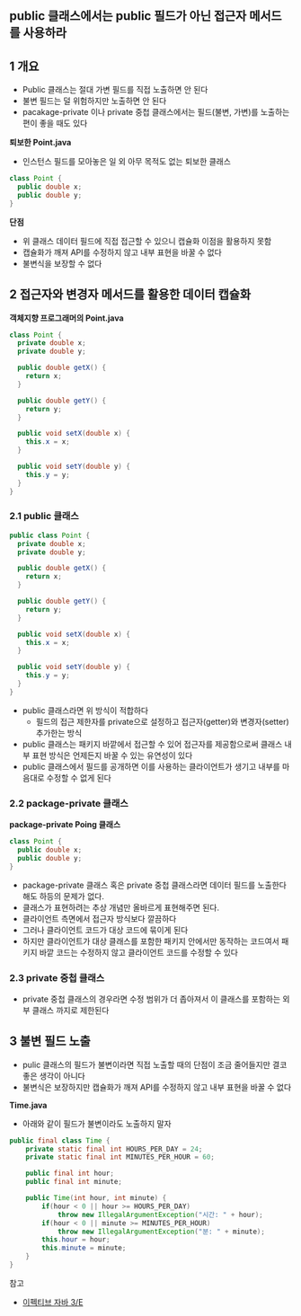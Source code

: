 ## public 클래스에서는 public 필드가 아닌 접근자 메서드를 사용하라



## 1 개요

* Public 클래스는 절대 가변 필드를 직접 노출하면 안 된다
* 불변 필드는 덜 위험하지만 노출하면 안 된다
* pacakage-private 이나 private 중첩 클래스에서는 필드(불변, 가변)를 노출하는 편이 좋을 때도 있다



**퇴보한 Point.java**

* 인스턴스 필드를 모아놓은 일 외 아무 목적도 없는 퇴보한 클래스

```java
class Point {
  public double x;
  public double y;
}
```



**단점**

* 위 클래스 데이터 필드에 직접 접근할 수 있으니 캡슐화 이점을 활용하지 못함
* 캡슐화가 깨져 API를 수정하지 않고 내부 표현을 바꿀 수 없다
* 불변식을 보장할 수 없다



## 2 접근자와 변경자 메서드를 활용한 데이터 캡슐화

**객체지향 프로그래머의 Point.java**

```java
class Point {
  private double x;
  private double y;

  public double getX() {
    return x;
  }

  public double getY() {
    return y;
  }

  public void setX(double x) {
    this.x = x;
  }

  public void setY(double y) {
    this.y = y;
  }
}
```



### 2.1 public 클래스

```java
public class Point {
  private double x;
  private double y;

  public double getX() {
    return x;
  }

  public double getY() {
    return y;
  }

  public void setX(double x) {
    this.x = x;
  }

  public void setY(double y) {
    this.y = y;
  }
}
```

* public 클래스라면 위 방식이 적합하다
  * 필드의 접근 제한자를 private으로 설정하고 접근자(getter)와 변경자(setter) 추가한는 방식
* public 클래스는 패키지 바깥에서 접근할 수 있어 접근자를 제공함으로써 클래스 내부 표현 방식은 언제든지 바꿀 수 있는 유연성이 있다
* public 클래스에서 필드를 공개하면 이를 사용하는 클라이언트가 생기고 내부를 마음대로 수정할 수 없게 된다



### 2.2 package-private 클래스

**package-private Poing 클래스**

```java
class Point {
  public double x;
  public double y;
}
```

* package-private 클래스 혹은 private 중첩 클래스라면 데이터 필드를 노출한다 해도 하등의 문제가 없다.
* 클래스가 표현하려는 추상 개념만 올바르게 표현해주면 된다.
* 클라이언트 측면에서 접근자 방식보다 깔끔하다
* 그러나 클라이언트 코드가 대상 코드에 묶이게 된다
* 하지만 클라이언트가 대상 클래스를 포함한 패키지 안에서만 동작하는 코드여서 패키지 바깥 코드는 수정하지 않고 클라이언트 코드를 수정할 수 있다



### 2.3 private 중첩 클래스

*  private 중첩 클래스의 경우라면 수정 범위가 더 좁아져서 이 클래스를 포함하는 외부 클래스 까지로 제한된다



## 3 불변 필드 노출

* pulic 클래스의 필드가 불변이라면 직접 노출할 때의 단점이 조금 줄어들지만 결코 좋은 생각이 아니다
* 불변식은 보장하지만 캡슐화가 깨져 API를 수정하지 않고 내부 표현을 바꿀 수 없다



**Time.java**

* 아래와 같이 필드가 불변이라도 노출하지 말자

```java
public final class Time {
    private static final int HOURS_PER_DAY = 24;
    private static final int MINUTES_PER_HOUR = 60;

    public final int hour;
    public final int minute;

    public Time(int hour, int minute) {
        if(hour < 0 || hour >= HOURS_PER_DAY)
            throw new IllegalArgumentException("시간: " + hour);
        if(hour < 0 || minute >= MINUTES_PER_HOUR)
            throw new IllegalArgumentException("분: " + minute);
        this.hour = hour;
        this.minute = minute;
    }
}
```



참고

* [이펙티브 자바 3/E](http://www.kyobobook.co.kr/product/detailViewKor.laf?mallGb=KOR&ejkGb=KOR&barcode=9788966262281)